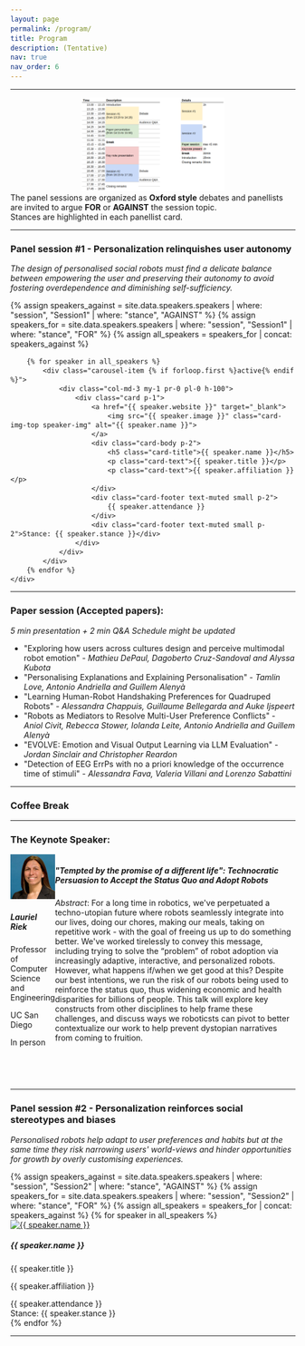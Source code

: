 ```yaml
---
layout: page
permalink: /program/
title: Program
description: (Tentative)
nav: true
nav_order: 6
---
```

<hr>
<!-- <h3>Workshop program</h3>
<ul> 
    <li>Introduction of the drafted journal structure that will serve as pivotal discussion guideline during the workshop</li>
    <li>Invited speakers' presentations followed by interactive activities to engage the audience and collect different perspectives on the topics</li>
    <li>Breakout sessions to discuss the topics in smaller groups</li>
    <li>Plenary session to present the results of the breakout sessions</li>
    <li>Panel session</li>
    <li>Closing remarks and definition of plan of action for the scientific contribution</li>
</ul> -->

<div class="card my-5" style="min-height: inherit; max-width: 50%; margin-left: auto !important; margin-right: auto !important;">
    <img src="/assets/img/program.png" class="mx-auto d-block" >
</div>
The panel sessions are organized as <b>Oxford style</b> debates and panellists are invited to argue <b>FOR</b> or <b>AGAINST</b> the session topic. 
<br>
Stances are highlighted in each panellist card.
<hr>
<h3>Panel session #1 - Personalization relinquishes user autonomy</h3>
<p><i>The design of personalised social robots must find a delicate balance between empowering the user and preserving their autonomy to avoid fostering overdependence and diminishing self-sufficiency.</i></p>
  <div id="myCarouselSpeakers" class="carousel container card-deck mt-3 mb-5">
    <div class="carousel-inner w-100 d-flex">  
        {% assign speakers_against = site.data.speakers.speakers | where: "session", "Session1" | where: "stance", "AGAINST" %}
        {% assign speakers_for = site.data.speakers.speakers | where: "session", "Session1" | where: "stance", "FOR" %}
        {% assign all_speakers = speakers_for | concat: speakers_against %}

        {% for speaker in all_speakers %}
            <div class="carousel-item {% if forloop.first %}active{% endif %}">
                <div class="col-md-3 my-1 pr-0 pl-0 h-100">
                    <div class="card p-1">
                        <a href="{{ speaker.website }}" target="_blank">
                            <img src="{{ speaker.image }}" class="card-img-top speaker-img" alt="{{ speaker.name }}">
                        </a>
                        <div class="card-body p-2">
                            <h5 class="card-title">{{ speaker.name }}</h5>
                            <p class="card-text">{{ speaker.title }}</p>
                            <p class="card-text">{{ speaker.affiliation }}</p>
                        </div>
                        <div class="card-footer text-muted small p-2">
                            {{ speaker.attendance }}
                        </div>
                        <div class="card-footer text-muted small p-2">Stance: {{ speaker.stance }}</div>
                    </div>
                </div>
            </div>
        {% endfor %}
    </div>
</div>


<hr>
<h3>Paper session (Accepted papers): </h3>
<i>5 min presentation + 2 min Q&amp;A</i>
<i>Schedule might be updated</i>
<ul>
    <li>"Exploring how users across cultures design and perceive multimodal robot emotion" - <i>Mathieu DePaul, Dagoberto Cruz-Sandoval and Alyssa Kubota</i></li>
    <li>"Personalising Explanations and Explaining Personalisation" - <i>Tamlin Love, Antonio Andriella and Guillem Alenyà</i></li>
    <li>"Learning Human-Robot Handshaking Preferences for Quadruped Robots" - <i>Alessandra Chappuis, Guillaume Bellegarda and Auke Ijspeert</i></li>
    <li>"Robots as Mediators to Resolve Multi-User Preference Conflicts" - <i>Aniol Civit, Rebecca Stower, Iolanda Leite, Antonio Andriella and Guillem Alenyà</i></li>
    <li>"EVOLVE: Emotion and Visual Output Learning via LLM Evaluation" - <i>Jordan Sinclair and Christopher Reardon</i></li>
    <li>"Detection of EEG ErrPs with no a priori knowledge of the occurrence time of stimuli" - <i>Alessandra Fava, Valeria Villani and Lorenzo Sabattini</i></li>
</ul>
<hr>
<h3>Coffee Break</h3>
<hr>

<h3>The Keynote Speaker: </h3>
<div class="row" style="display: flex; justify-content: center;">
  <div class="col-md-3 pr-0 pl-0 m-1" style = "min-height: 400px; max-width: 255px;">
      <div class="card p-1" style="min-height: inherit;">
        <a href="https://laurelriek.org/" target="_blank">
            <img src="/assets/img/lr.jpg" class="card-img-top speaker-img" alt="Lauriel Riek">
        </a>
        <div class="card-body p-2">
            <h5 class="card-title">Lauriel Riek</h5>
            <p class="card-text">Professor of Computer Science and Engineering</p>
            <p class="card-text">UC San Diego</p>
        </div>
        <div class="card-footer text-muted small p-2">
            In person <i class='fa-solid fa-user'></i>
        </div>
      </div>
  </div>
  <div class="col-md-6 m-1 pr-0 pl-0 d-inline">
      <div class="card p-1" style="min-height: inherit;">
      <div class="card-header"><h5>"Tempted by the promise of a different life": Technocratic Persuasion to Accept the Status Quo and Adopt Robots</h5></div>
      <div class="card-body"> <i>Abstract</i>: For a long time in robotics, we've perpetuated a techno-utopian future where robots seamlessly integrate into our lives, doing our chores, making our meals, taking on repetitive work - with the goal of freeing us up to do something better. We've worked tirelessly to convey this message, including trying to solve the “problem” of robot adoption via increasingly adaptive, interactive, and personalized robots. However, what happens if/when we get good at this? Despite our best intentions, we run the risk of our robots being used to reinforce the status quo, thus widening economic and health disparities for billions of people. This talk will explore key constructs from other disciplines to help frame these challenges, and discuss ways we roboticsts can pivot to better contextualize our work to help prevent dystopian narratives from coming to fruition.</div>
      </div>
  </div>
</div>

<hr>
<h3>Panel session #2 - Personalization reinforces social stereotypes and biases</h3>
<p><i>Personalised robots help adapt to user preferences and habits but at the same time they risk narrowing users' world-views and hinder opportunities for growth by overly customising experiences.</i></p>
<div id="myCarouselSpeakers" class="carousel container card-deck mt-3 mb-5">
    <div class="carousel-inner w-100 d-flex">  
        {% assign speakers_against = site.data.speakers.speakers | where: "session", "Session2" | where: "stance", "AGAINST" %}
        {% assign speakers_for = site.data.speakers.speakers | where: "session", "Session2" | where: "stance", "FOR" %}
        {% assign all_speakers = speakers_for | concat: speakers_against %}
        {% for speaker in all_speakers %}
            <div class="carousel-item {% if forloop.first %}active{% endif %}">
                <div class="col-md-3 my-1 pr-0 pl-0 h-100">
                    <div class="card p-1">
                        <a href="{{ speaker.website }}" target="_blank">
                            <img src="{{ speaker.image }}" class="card-img-top speaker-img" alt="{{ speaker.name }}">
                        </a>
                        <div class="card-body p-2">
                            <h5 class="card-title">{{ speaker.name }}</h5>
                            <p class="card-text">{{ speaker.title }}</p>
                            <p class="card-text">{{ speaker.affiliation }}</p>
                        </div>
                        <div class="card-footer text-muted small p-2">
                            {{ speaker.attendance }}
                        </div>
                        <div class="card-footer text-muted small p-2">Stance: {{ speaker.stance }}</div>
                    </div>
                </div>
            </div>
        {% endfor %}
    </div>
  </div>
<hr>